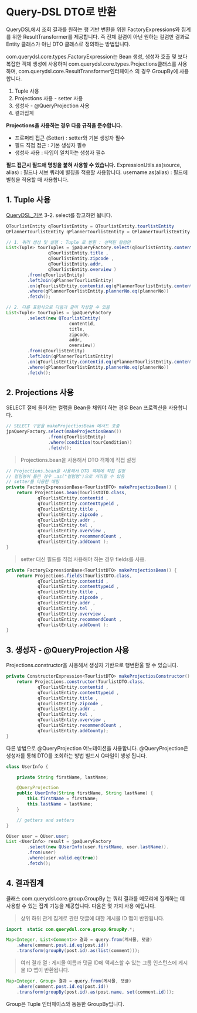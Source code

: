 # Query-DSL DTO로 반환

QueryDSL에서 조회 결과를 원하는 행 기반 변환을 위한 FactoryExpressions와 집계를 위한 ResultTransformer를 제공합니다. 즉 전체 컬럼이 아닌 원하는 컬럼만 결과로 Entity 클래스가 아닌 DTO 클래스로 정의하는 방법입니다.

com.querydsl.core.types.FactoryExpression는 Bean 생성, 생성자 호출 및 보다 복잡한 객체 생성에 사용하며 com.querydsl.core.types.Projections클래스를 사용하며, com.querydsl.core.ResultTransformer인터페이스 의 경우 GroupBy에 사용합니다.

1. Tuple 사용
2. Projections 사용 - setter 사용
3. 생성자 - @QueryProjection 사용
4. 결과집계

**Projections을 사용하는 경우 다음 규칙을 준수합니다.**

* 프로퍼티 접근 (Setter) : setter와 기본 생성자 필수
* 필드 직접 접근 : 기본 생성자 필수
* 생성자 사용 : 타입이 일치하는 생성자 필수

**필드 접근시 필드애 명칭을 붙혀 사용할 수 있습니다.** ExpressionUtils.as(source, alias) : 필드나 서브 쿼리에 별칭을 적용할 사용합니다. username.as(alias) : 필드에 별칭을 적용할 때 사용합니다.

## **1. Tuple 사용** <a href="#1-tuple" id="1-tuple"></a>

[QueryDSL\_기본](https://hyomee.github.io/doc/spring/01\_Jpa/002\_QueryDSL\_%EA%B8%B0%EB%B3%B8/) 3-2. select를 참고하면 됩니다.

```java
QTourlistEntity qTourlistEntity = QTourlistEntity.tourlistEntity
QPlannerTourlistEntity qPlannerTourlistEntity = QPlannerTourlistEntity.plannerTourlistEntity;

// 1. 쿼리 생성 및 실행 : Tuple 로 반환 : 선택된 컬럼만 
List<Tuple> tourTuples = jpaQueryFactory.select(qTourlistEntity.contentid ,
                qTourlistEntity.title ,
                qTourlistEntity.zipcode ,
                qTourlistEntity.addr,
                qTourlistEntity.overview )
        .from(qTourlistEntity)
        .leftJoin(qPlannerTourlistEntity)
        .on(qTourlistEntity.contentid.eq(qPlannerTourlistEntity.contentid))
        .where(qPlannerTourlistEntity.plannerNo.eq(plannerNo))
        .fetch();

// 2. 다른 표현식으로 다음과 같이 작성할 수 있음
List<Tuple> tourTuples = jpaQueryFactory
        .select(new QTourlistEntity(
                        contentid,
                        title,
                        zipcode,
                        addr,
                        overview))
        .from(qTourlistEntity)
        .leftJoin(qPlannerTourlistEntity)
        .on(qTourlistEntity.contentid.eq(qPlannerTourlistEntity.contentid))
        .where(qPlannerTourlistEntity.plannerNo.eq(plannerNo))
        .fetch();

```

## **2. Projections 사용** <a href="#2-projections" id="2-projections"></a>

SELECT 절에 들어가는 컬럼을 Bean을 채워야 하는 경우 Bean 프로젝션을 사용합니다.

```java
// SELECT 구문을 makeProjectiosBean 메서드 호춯 
jpaQueryFactory.select(makeProjectiosBean())
                .from(qTourlistEntity)
                .where(condition(tourCondition))
                .fetch();
```

> Projections.bean을 사용해서 DTO 객체에 직접 설정

```java
// Projections.bean을 사용해서 DTO 객체에 직접 설정 
// 컬럼명이 틀린 경우 .as("컬럼명")으로 처리할 수 있음 
// setter를 이용한 매핑 
private FactoryExpressionBase<TourlistDTO> makeProjectiosBean() {
    return Projections.bean(TourlistDTO.class,
            qTourlistEntity.contentid ,
            qTourlistEntity.contenttypeid ,                
            qTourlistEntity.title ,
            qTourlistEntity.zipcode ,
            qTourlistEntity.addr ,
            qTourlistEntity.tel ,
            qTourlistEntity.overview ,
            qTourlistEntity.recommendCount ,
            qTourlistEntity.addCount );
}  
```

> setter 대신 필드를 직접 사용해야 하는 경우 fields를 사용.

```java
private FactoryExpressionBase<TourlistDTO> makeProjectiosBean() {
    return Projections.fields(TourlistDTO.class,
            qTourlistEntity.contentid ,
            qTourlistEntity.contenttypeid ,                
            qTourlistEntity.title ,
            qTourlistEntity.zipcode ,
            qTourlistEntity.addr ,
            qTourlistEntity.tel ,
            qTourlistEntity.overview ,
            qTourlistEntity.recommendCount ,
            qTourlistEntity.addCount );
}
```

## **3. 생성자 - @QueryProjection 사용** <a href="#3-queryprojection" id="3-queryprojection"></a>

Projections.constructor을 사용해서 생성자 기반으로 행변환울 할 수 있습니다.

```java
private ConstructorExpression<TourlistDTO> makeProjectiosConstructor() {
    return Projections.constructor(TourlistDTO.class,
            qTourlistEntity.contentid ,
            qTourlistEntity.contenttypeid ,                
            qTourlistEntity.title ,
            qTourlistEntity.zipcode ,
            qTourlistEntity.addr ,
            qTourlistEntity.tel ,
            qTourlistEntity.overview ,
            qTourlistEntity.recommendCount ,
            qTourlistEntity.addCounty);
}
```

다른 방법으로 @QueryProjection 어노테이션을 사용합니다. @QueryProjection은 생성자를 통해 DTO를 조회하는 방법 빌드시 Q파일이 생성 됩니다.

```java
class UserInfo {

    private String firstName, lastName;

    @QueryProjection
    public UserInfo(String firstName, String lastName) {
        this.firstName = firstName;
        this.lastName = lastName;
    }

    // getters and setters
}  

QUser user = QUser.user;   
List <UserInfo> result = jpaQueryFactory
        .select(new QUserInfo(user.firstName, user.lastName)).
        .from(user)
        .where(user.valid.eq(true))     
        .fetch();

```

## **4. 결과집계** <a href="#4" id="4"></a>

클래스 com.querydsl.core.group.GroupBy 는 쿼리 결과를 메모리에 집계하는 데 사용할 수 있는 집계 기능을 제공합니다. 다음은 몇 가지 사용 예입니다.

> 상위 하위 관계 집계로 관련 댓글에 대한 게시물 ID 맵이 반환됩니다.

```java
import  static com.querydsl.core.group.GroupBy.*;

Map<Integer, List<Comment>> 결과 = query.from(게시물, 댓글)
    .where(comment.post.id.eq(post.id))
    .transform(groupBy(post.id).as(list(comment)));
```

> 여러 결과 열 : 게시물 이름과 댓글 ID에 액세스할 수 있는 그룹 인스턴스에 게시물 ID 맵이 반환됩니다.

```java
Map<Integer, Group> 결과 = query.from(게시물, 댓글)
    .where(comment.post.id.eq(post.id))
    .transform(groupBy(post.id).as(post.name, set(comment.id)));
```

Group은 Tuple 인터페이스와 동등한 GroupBy입니다.
